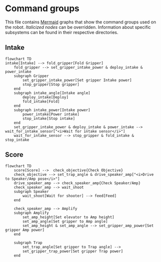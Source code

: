 # Command groups
This file contains [Mermaid](https://mermaid.js.org/) graphs that show the command groups used on the robot. <i>Italicized nodes</i> can be overridden. Information about specific subsystems can be found in their respective directories.

## Intake
```mermaid
flowchart TD
intake[Intake] --> fold_gripper[Fold Gripper]
    fold_gripper --> set_gripper_intake_power & deploy_intake & power_intake
    subgraph Gripper
        set_gripper_intake_power[Set gripper Intake power]
        stop_gripper[Stop gripper]
    end
    subgraph intake_angle[Intake angle]
        deploy_intake[Deploy]
        fold_intake[Fold]
    end
    subgraph intake_power[Intake power]
        power_intake[Power intake]
        stop_intake[Stop intake]
    end
    set_gripper_intake_power & deploy_intake & power_intake --> wait_for_intake_sensor["<i>Wait for intake sensor</i>"]
    wait_for_intake_sensor --> stop_gripper & fold_intake & stop_intake
```
## Score
```mermaid
flowchart TD
    score[Score] -->  check_objective{Check Objective}
    check_objective --> set_trap_angle & drive_speaker_amp["<i>Drive to Speaker/Amp pose</i>"]
    drive_speaker_amp --> check_speaker_amp{Check Speaker/Amp}
    check_speaker_amp --> wait_shoot
    subgraph Speaker
        wait_shoot[Wait for shooter] --> feed[Feed]
    end
    
    check_speaker_amp --> Amplify
    subgraph Amplify
        set_amp_height[Set elevator to Amp height]
        set_amp_angle[Set gripper to Amp angle]
        set_amp_height & set_amp_angle --> set_gripper_amp_power[Set gripper Amp power]
    end

    subgraph Trap
        set_trap_angle[Set gripper to Trap angle] -->
        set_gripper_trap_power[Set gripper Trap power]
    end
```
